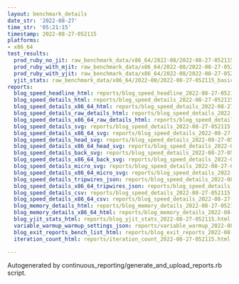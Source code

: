 ```yaml
---
layout: benchmark_details
date_str: '2022-08-27'
time_str: '05:21:15'
timestamp: 2022-08-27-052115
platforms:
- x86_64
test_results:
  prod_ruby_no_jit: raw_benchmark_data/x86_64/2022-08/2022-08-27-052115_basic_benchmark_prod_ruby_no_jit.json
  prod_ruby_with_mjit: raw_benchmark_data/x86_64/2022-08/2022-08-27-052115_basic_benchmark_prod_ruby_with_mjit.json
  prod_ruby_with_yjit: raw_benchmark_data/x86_64/2022-08/2022-08-27-052115_basic_benchmark_prod_ruby_with_yjit.json
  yjit_stats: raw_benchmark_data/x86_64/2022-08/2022-08-27-052115_basic_benchmark_yjit_stats.json
reports:
  blog_speed_headline_html: reports/blog_speed_headline_2022-08-27-052115.html
  blog_speed_details_html: reports/blog_speed_details_2022-08-27-052115.html
  blog_speed_details_x86_64_html: reports/blog_speed_details_2022-08-27-052115.x86_64.html
  blog_speed_details_raw_details_html: reports/blog_speed_details_2022-08-27-052115.raw_details.html
  blog_speed_details_x86_64_raw_details_html: reports/blog_speed_details_2022-08-27-052115.x86_64.raw_details.html
  blog_speed_details_svg: reports/blog_speed_details_2022-08-27-052115.svg
  blog_speed_details_x86_64_svg: reports/blog_speed_details_2022-08-27-052115.x86_64.svg
  blog_speed_details_head_svg: reports/blog_speed_details_2022-08-27-052115.head.svg
  blog_speed_details_x86_64_head_svg: reports/blog_speed_details_2022-08-27-052115.x86_64.head.svg
  blog_speed_details_back_svg: reports/blog_speed_details_2022-08-27-052115.back.svg
  blog_speed_details_x86_64_back_svg: reports/blog_speed_details_2022-08-27-052115.x86_64.back.svg
  blog_speed_details_micro_svg: reports/blog_speed_details_2022-08-27-052115.micro.svg
  blog_speed_details_x86_64_micro_svg: reports/blog_speed_details_2022-08-27-052115.x86_64.micro.svg
  blog_speed_details_tripwires_json: reports/blog_speed_details_2022-08-27-052115.tripwires.json
  blog_speed_details_x86_64_tripwires_json: reports/blog_speed_details_2022-08-27-052115.x86_64.tripwires.json
  blog_speed_details_csv: reports/blog_speed_details_2022-08-27-052115.csv
  blog_speed_details_x86_64_csv: reports/blog_speed_details_2022-08-27-052115.x86_64.csv
  blog_memory_details_html: reports/blog_memory_details_2022-08-27-052115.html
  blog_memory_details_x86_64_html: reports/blog_memory_details_2022-08-27-052115.x86_64.html
  blog_yjit_stats_html: reports/blog_yjit_stats_2022-08-27-052115.html
  variable_warmup_warmup_settings_json: reports/variable_warmup_2022-08-27-052115.warmup_settings.json
  blog_exit_reports_bench_list_html: reports/blog_exit_reports_2022-08-27-052115.bench_list.html
  iteration_count_html: reports/iteration_count_2022-08-27-052115.html

---
```

Autogenerated by continuous_reporting/generate_and_upload_reports.rb script.
